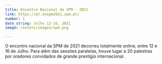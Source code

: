 ```yaml
---
title: Encontro Nacional da SPM - 2021
link: https://pt.enspm2021.spm.pt/
number: 1
date_string: Julho 12-16, 2021
image: /assets/images/spm.png

---
```

O encontro nacional da SPM de 2021 decorreu totalmente online, entre 12 e 16 de Julho. Para além das sessões paralelas, houve lugar a 20 palestras por oradores convidados de grande prestígio internacional.
